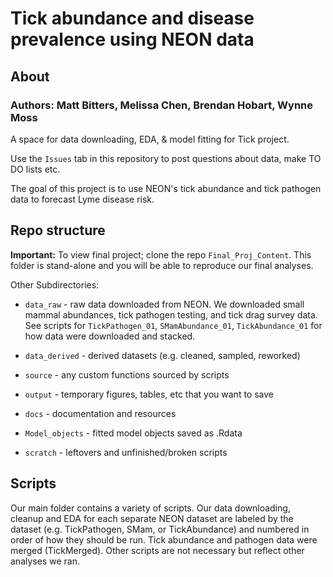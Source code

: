 # Tick abundance and disease prevalence using NEON data

## About
### Authors: Matt Bitters, Melissa Chen, Brendan Hobart, Wynne Moss
A space for data downloading, EDA, & model fitting for Tick project.

Use the `Issues` tab in this repository to post questions about data, make TO DO lists etc.

The goal of this project is to use NEON's tick abundance and tick pathogen data to forecast Lyme disease risk.

## Repo structure

**Important:** To view final project; clone the repo `Final_Proj_Content`. This folder is stand-alone and you will be able to reproduce our final analyses. 

Other Subdirectories:

* `data_raw` - raw data downloaded from NEON. We downloaded small mammal abundances, tick pathogen testing, and tick drag survey data. See scripts for `TickPathogen_01`,  `SMamAbundance_01`, `TickAbundance_01` for how data were downloaded and stacked. 

* `data_derived` - derived datasets (e.g. cleaned, sampled, reworked)

* `source` - any custom functions sourced by scripts

* `output` - temporary figures, tables, etc that you want to save

* `docs` - documentation and resources

* `Model_objects` - fitted model objects saved as .Rdata 

* `scratch` - leftovers and unfinished/broken scripts

## Scripts 
Our main folder contains a variety of scripts. Our data downloading, cleanup and EDA for each separate NEON dataset are labeled by the dataset (e.g. TickPathogen, SMam, or TickAbundance) and numbered in order of how they should be run. Tick abundance and pathogen data were merged (TickMerged).  Other scripts are not necessary but reflect other analyses we ran.